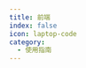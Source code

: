 ```yaml
---
title: 前端
index: false
icon: laptop-code
category:
  - 使用指南
---
```


<!-- 自动加载本目录下的md文件目录 -->
<AutoCatalog />
